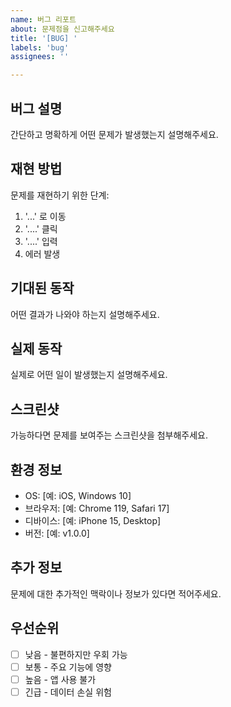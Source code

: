 ```yaml
---
name: 버그 리포트
about: 문제점을 신고해주세요
title: '[BUG] '
labels: 'bug'
assignees: ''

---
```


## 버그 설명
간단하고 명확하게 어떤 문제가 발생했는지 설명해주세요.

## 재현 방법
문제를 재현하기 위한 단계:
1. '...' 로 이동
2. '....' 클릭
3. '....' 입력
4. 에러 발생

## 기대된 동작
어떤 결과가 나와야 하는지 설명해주세요.

## 실제 동작
실제로 어떤 일이 발생했는지 설명해주세요.

## 스크린샷
가능하다면 문제를 보여주는 스크린샷을 첨부해주세요.

## 환경 정보
- OS: [예: iOS, Windows 10]
- 브라우저: [예: Chrome 119, Safari 17]
- 디바이스: [예: iPhone 15, Desktop]
- 버전: [예: v1.0.0]

## 추가 정보
문제에 대한 추가적인 맥락이나 정보가 있다면 적어주세요.

## 우선순위
- [ ] 낮음 - 불편하지만 우회 가능
- [ ] 보통 - 주요 기능에 영향
- [ ] 높음 - 앱 사용 불가
- [ ] 긴급 - 데이터 손실 위험
